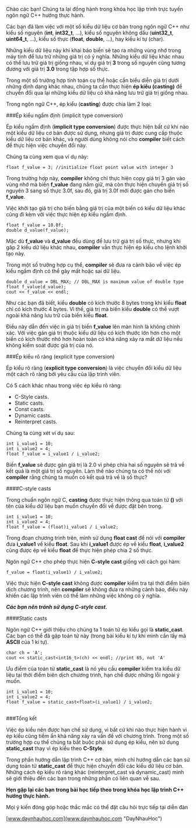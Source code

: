 Chào các bạn! Chúng ta lại đồng hành trong khóa học lập trình trực tuyến ngôn ngữ C++ hướng thực hành.

Các bạn đã làm việc với một số kiểu dữ liệu cơ bản trong ngôn ngữ C++ như kiểu số nguyên (**int**, **int32_t**, ...), kiểu số nguyên không dấu (**uint32_t**, **uint64_t**, ...), kiểu số thực (**float**, **double**, ...), hay kiểu kí tự (char). 

Những kiểu dữ liệu này khi khai báo biến sẽ tạo ra những vùng nhớ trong máy tính để lưu trữ những giá trị có ý nghĩa. Những kiểu dữ liệu khác nhau có thể lưu trữ giá trị giống nhau, ví dụ giá trị **3** trong số nguyên cũng tương đương với giá trị **3.0** trong tập hợp số thực. 

Trong một số trường hợp tính toán cụ thể hoặc cần biểu diễn giá trị dưới những định dạng khác nhau, chúng ta cần thực hiện **ép kiểu (casting)** để chuyển đổi qua lại những kiểu dữ liệu có khả năng lưu trữ giá trị giống nhau.

Trong ngôn ngữ C++, ép kiểu (**casting**) được chia làm 2 loại:

###Ép kiểu ngầm định (implicit type conversion)

Ép kiểu ngầm định (**implicit type conversion**) được thực hiện bất cứ khi nào một kiểu dữ liệu cơ bản được sử dụng, nhưng giá trị được cung cấp thuộc kiểu dữ liệu cơ bản khác, và người dùng không nói cho **compiler** biết cách để thực hiện việc chuyển đổi này.

Chúng ta cùng xem qua ví dụ này:

	float f_value = 3; //initialize float point value with integer 3

Trong trường hợp này, **compiler** không chỉ thực hiện copy giá trị 3 gán vào vùng nhớ mà biến **f_value** đang nắm giữ, mà còn thực hiện chuyển giá trị số nguyên 3 sang số thực 3.0f, sau đó, giá trị 3.0f mới được gán cho biến **f_value**.

Việc khởi tạo giá trị cho biến bằng giá trị của một biến có kiểu dữ liệu khác cũng đi kèm với việc thực hiện ép kiểu ngầm định.

	float f_value = 10.0f;
	double d_value(f_value);

Mặc dù **f_value** và **d_value** đều dùng để lưu trữ giá trị số thực, nhưng khi găp 2 kiểu dữ liệu khác nhau, **compiler** vẫn thực hiện ép kiểu cho lệnh khởi tạo này.

Trong một số trường hợp cụ thể, **compiler** sẽ đưa ra cảnh báo về việc ép kiểu ngầm định có thể gây mất hoặc sai dữ liệu.

	double d_value = DBL_MAX; // DBL_MAX is maximum value of double type
	float f_value(d_value);
	cout << f_value << endl;

Như các bạn đã biết, kiểu **double** có kích thước 8 bytes trong khi kiểu **float** chỉ có kích thước 4 bytes. Vì thế, giá trị mà biến kiểu **double** có thể vượt ngoài khả năng lưu trữ của biến kiểu **float**.

Điều này dẫn đến việc in giá trị biến **f_value** lên màn hình là không chính xác. Với việc gán giá trị thuộc kiểu dữ liệu có kích thước lớn hơn cho một biến có kích thước nhỏ hơn hoàn toàn có khả năng xảy ra mất dữ liệu nếu không kiểm soát được giá trị của nó.

###Ép kiểu rõ ràng (explicit type conversion)

Ép kiểu rõ ràng (**explicit type conversion**) là việc chuyển đổi kiểu dữ liệu một cách rõ ràng bởi yêu cầu của lập trình viên. 

Có 5 cách khác nhau trong việc ép kiểu rõ ràng: 

- C-Style casts.
- Static casts.
- Const casts.
- Dynamic casts.
- Reinterpret casts.

Chúng ta cùng xét ví dụ sau:

	int i_value1 = 10;
	int i_value2 = 4;
	float f_value = i_value1 / i_value2;

Biến **f_value** sẽ được gán giá trị là 2.0 vì phép chia hai số nguyên sẽ trả về kết quả là một giá trị số nguyên. Làm thế nào chúng ta có thể nói với **compiler** rằng chúng ta muốn có kết quả trả về là số thực?

####C-style casts

Trong chuẩn ngôn ngữ C, **casting** được thực hiện thông qua toán tử **()** với tên của kiểu dữ liệu bạn muốn chuyển đổi về được đặt bên trong.

	int i_value1 = 10;
	int i_value2 = 4;
	float f_value = (float)i_value1 / i_value2;

Trong đoạn chương trình trên, mình sử dụng **float cast** để nói với **compiler** đưa **i_value1** về kiểu **float**. Sau khi **i_value1** được ép về kiểu **float**, **i_value2** cũng được ép về kiểu **float** để thực hiện phép chia 2 số thực.

Ngôn ngữ C++ cho phép thực hiện **C-style cast** giống với cách gọi hàm:

	f_value = float(i_value1) / i_value2;

Việc thực hiện **C-style cast** không được **compiler** kiểm tra tại thời điểm biên dịch chương trình, nên **compiler** sẽ không đưa ra những cảnh báo, điều này khiến các lập trình viên có thể làm những việc không có ý nghĩa.

***Các bạn nên tránh sử dụng C-style cast.***

####Static casts

Ngôn ngữ C++ giới thiệu cho chúng ta 1 toán tử ép kiểu gọi là **static_cast**. Các bạn có thể đã gặp toán tử này (trong bài kiểu kí tự khi mình cần lấy mã **ASCII** của 1 kí tự). 

	char ch = 'A';
	cout << static_cast<int16_t>(ch) << endl; //print 65, not 'A'

Ưu điểm của toán tử **static_cast** là nó yêu cầu **compiler** kiểm tra kiểu dữ liệu tại thời điểm biên dịch chương trình, hạn chế được những lỗi ngoài ý muốn. 

	int i_value1 = 10;
	int i_value2 = 4;
	float f_value = static_cast<float>(i_value1) / i_value2;

##
###Tổng kết

Việc ép kiểu nên được hạn chế sử dụng, vì bất cứ khi nào thực hiện hành vi ép kiểu cũng tiềm ẩn khả năng xảy ra vấn đề với chương trình. Trong một số trường hợp cụ thể chúng ta bắt buộc phải sử dụng ép kiểu, nên sử dụng **static_cast** thay vì ép kiểu theo **C-Style**.

Trong phần hướng dẫn lập trình C++ cơ bản, mình chỉ hướng dẫn các bạn sử dụng toán tử **static_cast** để thực hiện chuyển đổi các kiểu dữ liệu cơ bản. Những cách ép kiểu rõ ràng khác (reinterpret_cast và dynamic_cast) mình sẽ giới thiệu đến các bạn trong những phần có liên quan về sau. 

**Hẹn gặp lại các bạn trong bài học tiếp theo trong khóa học lập trình C++ hướng thực hành.**


Mọi ý kiến đóng góp hoặc thắc mắc có thể đặt câu hỏi trực tiếp tại diễn đàn 

[www.daynhauhoc.com](www.daynhauhoc.com "DayNhauHoc")
